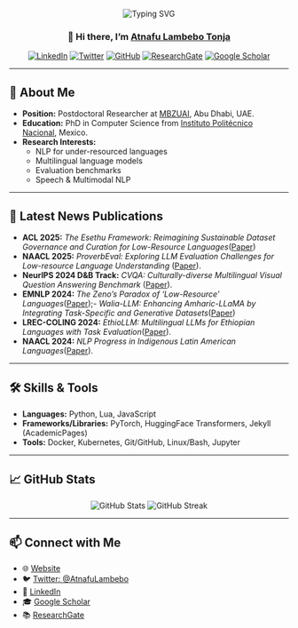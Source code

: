 <!-- Banner / Hero Section -->
<p align="center">
  <img src="https://readme-typing-svg.herokuapp.com?font=Fira+Code&size=28&pause=1000&center=true&width=680&lines=Welcome+to+my+GitHub+Profile!;I'm+Atnafu+Lambebo+Tonja" alt="Typing SVG" />
</p>

<h3 align="center">👋 Hi there, I’m <a href="https://atnafuatx.github.io">Atnafu Lambebo Tonja</a></h3>

<p align="center">
  <a href="https://www.linkedin.com/in/atnafu-lambebo-6b21a5184"><img alt="LinkedIn" src="https://img.shields.io/badge/LinkedIn-%230077B5.svg?style=for-the-badge&logo=linkedin&logoColor=white"/></a>
  <a href="https://twitter.com/AtnafuLambebo"><img alt="Twitter" src="https://img.shields.io/badge/Twitter-1DA1F2?style=for-the-badge&logo=twitter&logoColor=white"/></a>
  <a href="https://github.com/atnafuatx"><img alt="GitHub" src="https://img.shields.io/badge/GitHub-%2312100E.svg?style=for-the-badge&logo=github&logoColor=white"/></a>
  <a href="https://www.researchgate.net/profile/Atnafu_Lambebo"><img alt="ResearchGate" src="https://img.shields.io/badge/ResearchGate-%2300CCBB.svg?style=for-the-badge&logo=researchgate&logoColor=white"/></a>
  <a href="https://scholar.google.com/citations?user=rubyApkAAAAJ&hl=en"><img alt="Google Scholar" src="https://img.shields.io/badge/Google_Scholar-%234285F4.svg?style=for-the-badge&logo=google-scholar&logoColor=white"/></a>
</p>

---

## 🏢 About Me  
- **Position:** Postdoctoral Researcher at [MBZUAI](https://mbzuai.ac.ae), Abu Dhabi, UAE.  
- **Education:** PhD in Computer Science from [Instituto Politécnico Nacional](https://www.ipn.mx), Mexico. 
- **Research Interests:**  
  - NLP for under-resourced languages  
  - Multilingual language models  
  - Evaluation benchmarks  
  - Speech & Multimodal NLP  


---

## 📰 Latest News Publications 
- **ACL 2025:** *The Esethu Framework: Reimagining Sustainable Dataset Governance and Curation for Low-Resource Languages*([Paper](https://arxiv.org/abs/2502.15916))
- **NAACL 2025:** *ProverbEval: Exploring LLM Evaluation Challenges for Low-resource Language Understanding* ([Paper](https://arxiv.org/abs/2411.05049)).  
- **NeurIPS 2024 D&B Track:** *CVQA: Culturally-diverse Multilingual Visual Question Answering Benchmark* ([Paper](https://arxiv.org/abs/XXXXXXX)).  
- **EMNLP 2024:** *The Zeno’s Paradox of ‘Low-Resource’ Languages*([Paper](https://arxiv.org/abs/410.20817));- *Walia-LLM: Enhancing Amharic-LLaMA by Integrating Task-Specific and Generative Datasets*([Paper](https://aclanthology.org/2024.findings-emnlp.25.pdf))  
- **LREC-COLING 2024:** *EthioLLM: Multilingual LLMs for Ethiopian Languages with Task Evaluation*([Paper](https://arxiv.org/abs/2403.13737)).  
- **NAACL 2024:** *NLP Progress in Indigenous Latin American Languages*([Paper](https://arxiv.org/abs/2404.05365)).  


---

## 🛠️ Skills & Tools  
- **Languages:** Python, Lua, JavaScript  
- **Frameworks/Libraries:** PyTorch, HuggingFace Transformers, Jekyll (AcademicPages)  
- **Tools:** Docker, Kubernetes, Git/GitHub, Linux/Bash, Jupyter  

---


## 📈 GitHub Stats  
<p align="center">
  <img src="https://github-readme-stats.vercel.app/api?username=atnafuatx&show_icons=true&theme=transparent&count_private=true&hide_border=true&hide_rank=true" alt="GitHub Stats" />
  <img src="https://github-readme-streak-stats.herokuapp.com/?user=atnafuatx&theme=transparent&hide_border=true" alt="GitHub Streak" />
 

</p>

---

## 📫 Connect with Me  
- 🌐 [Website](https://atnafuatx.github.io)  
- 🐦 [Twitter: @AtnafuLambebo](https://twitter.com/AtnafuLambebo)  
- 💼 [LinkedIn](https://www.linkedin.com/in/atnafu-lambebo-6b21a5184)  
- 🎓 [Google Scholar]((https://scholar.google.com/citations?user=rubyApkAAAAJ&hl=en))  
- 📚 [ResearchGate](https://www.researchgate.net/profile/Atnafu_Lambebo)  
